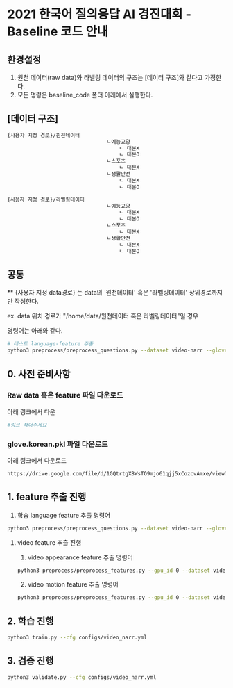 # 2021 한국어 질의응답 AI 경진대회 - Baseline 코드 안내
## 환경설정

<!--aside-->
1. 원천 데이터(raw data)와 라벨링 데이터의 구조는 [데이터 구조]와 같다고 가정한다.
2. 모든 명령은 baseline_code 폴더 아래에서 실행한다.

<!--/aside-->

## [데이터 구조]

```bash
{사용자 지정 경로}/원천데이터
								ㄴ예능교양
									ㄴ 대본X
									ㄴ 대본O
								ㄴ스포츠
									ㄴ 대본X
								ㄴ생활안전
									ㄴ 대본X
									ㄴ 대본O

{사용자 지정 경로}/라벨링데이터
								ㄴ예능교양
									ㄴ 대본X
									ㄴ 대본O
								ㄴ스포츠
									ㄴ 대본X
								ㄴ생활안전
									ㄴ 대본X
									ㄴ 대본O
```

## 공통

** {사용자 지정 data경로} 는 data의 '원천데이터' 혹은 '라벨링데이터' 상위경로까지만 작성한다.

ex. data 위치 경로가 "/home/data/원천데이터 혹은 라벨링데이터"일 경우

명령어는 아래와 같다.

```bash
# 테스트 language-feature 추출
python3 preprocess/preprocess_questions.py --dataset video-narr --glove_pt /home/word-embeddings/glove/glove.korean.pkl --mode test --video_dir /home/data
```

## 0. 사전 준비사항

### Raw data 혹은 feature 파일 다운로드

아래 링크에서 다운

```bash
#링크 적어주세요
```

### glove.korean.pkl 파일 다운로드

아래 링크에서 다운로드

```bash
https://drive.google.com/file/d/1GQtrtgX8WsTO9mjo61qjj5xCozcvAmxe/view?usp=sharing
```

## 1. feature 추출 진행

1) 학습 language feature 추출 명령어

```bash
python3 preprocess/preprocess_questions.py --dataset video-narr --glove_pt /home/word-embeddings/glove/glove.korean.pkl --mode train --video_dir {비디오경로}
```

1. video feature 추출 진행
    
    1) video appearance feature 추출 명령어
    
    ```bash
    python3 preprocess/preprocess_features.py --gpu_id 0 --dataset video-narr --model resnet101 --video_dir {비디오경로}
    ```
    
    2) video motion feature 추출 명령어
    
    ```bash
    python3 preprocess/preprocess_features.py --gpu_id 0 --dataset video-narr --model resnext101 --image_height 112 --image_width 112 --video_dir {video 경로}
    ```
    

## 2. 학습 진행

```bash
python3 train.py --cfg configs/video_narr.yml
```

## 3. 검증 진행

```bash
python3 validate.py --cfg configs/video_narr.yml
```

